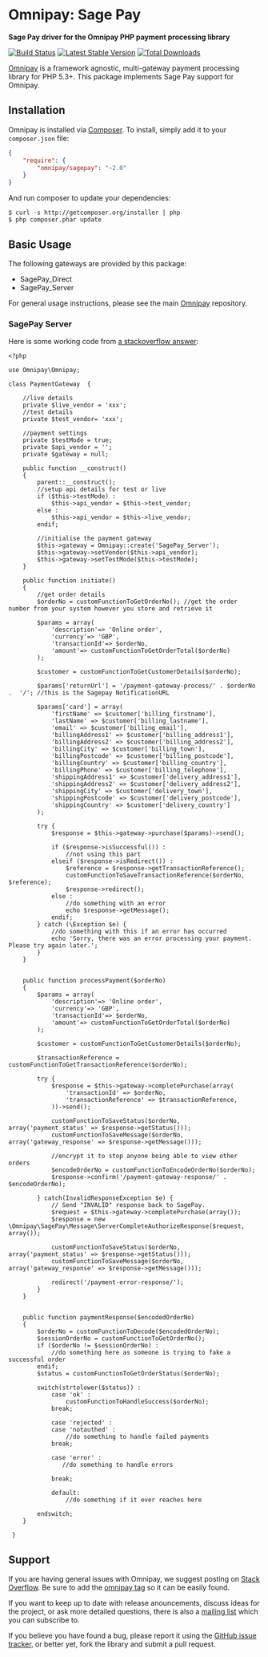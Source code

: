 # Omnipay: Sage Pay

**Sage Pay driver for the Omnipay PHP payment processing library**

[![Build Status](https://travis-ci.org/thephpleague/omnipay-sagepay.png?branch=master)](https://travis-ci.org/thephpleague/omnipay-sagepay)
[![Latest Stable Version](https://poser.pugx.org/omnipay/sagepay/version.png)](https://packagist.org/packages/omnipay/sagepay)
[![Total Downloads](https://poser.pugx.org/omnipay/sagepay/d/total.png)](https://packagist.org/packages/omnipay/sagepay)

[Omnipay](https://github.com/thephpleague/omnipay) is a framework agnostic, multi-gateway payment
processing library for PHP 5.3+. This package implements Sage Pay support for Omnipay.

## Installation

Omnipay is installed via [Composer](http://getcomposer.org/). To install, simply add it
to your `composer.json` file:

```json
{
    "require": {
        "omnipay/sagepay": "~2.0"
    }
}
```

And run composer to update your dependencies:

    $ curl -s http://getcomposer.org/installer | php
    $ php composer.phar update

## Basic Usage

The following gateways are provided by this package:

* SagePay_Direct
* SagePay_Server

For general usage instructions, please see the main [Omnipay](https://github.com/thephpleague/omnipay)
repository.

### SagePay Server

Here is some working code from [a stackoverflow answer](http://stackoverflow.com/questions/29370534/does-anyone-have-a-working-example-of-omnipay-and-sagepay-server-or-sagepay-dire):

```
<?php 

use Omnipay\Omnipay;

class PaymentGateway  {

    //live details
    private $live_vendor = 'xxx';
    //test details
    private $test_vendor= 'xxx';

    //payment settings
    private $testMode = true;
    private $api_vendor = '';
    private $gateway = null;

    public function __construct()
    {
        parent::__construct();
        //setup api details for test or live
        if ($this->testMode) :
            $this->api_vendor = $this->test_vendor;
        else :
            $this->api_vendor = $this->live_vendor;
        endif;

        //initialise the payment gateway
        $this->gateway = Omnipay::create('SagePay_Server');
        $this->gateway->setVendor($this->api_vendor);
        $this->gateway->setTestMode($this->testMode);
    }

    public function initiate()
    {
        //get order details
        $orderNo = customFunctionToGetOrderNo(); //get the order number from your system however you store and retrieve it

        $params = array(
            'description'=> 'Online order',
            'currency'=> 'GBP',
            'transactionId'=> $orderNo,
            'amount'=> customFunctionToGetOrderTotal($orderNo)
        );

        $customer = customFunctionToGetCustomerDetails($orderNo);

        $params['returnUrl'] = '/payment-gateway-process/' . $orderNo .  '/'; //this is the Sagepay NotificationURL

        $params['card'] = array(
            'firstName' => $customer['billing_firstname'],
            'lastName' => $customer['billing_lastname'],
            'email' => $customer['billing_email'],
            'billingAddress1' => $customer['billing_address1'],
            'billingAddress2' => $customer['billing_address2'],
            'billingCity' => $customer['billing_town'],
            'billingPostcode' => $customer['billing_postcode'],
            'billingCountry' => $customer['billing_country'],
            'billingPhone' => $customer['billing_telephone'],
            'shippingAddress1' => $customer['delivery_address1'],
            'shippingAddress2' => $customer['delivery_address2'],
            'shippingCity' => $customer['delivery_town'],
            'shippingPostcode' => $customer['delivery_postcode'],
            'shippingCountry' => $customer['delivery_country']
        );

        try {
            $response = $this->gateway->purchase($params)->send();

            if ($response->isSuccessful()) :
                //not using this part
            elseif ($response->isRedirect()) :
                $reference = $response->getTransactionReference();
                customFunctionToSaveTransactionReference($orderNo, $reference);
                $response->redirect();
            else :
                //do something with an error
                echo $response->getMessage();
            endif;
        } catch (\Exception $e) {
            //do something with this if an error has occurred
            echo 'Sorry, there was an error processing your payment. Please try again later.';
        }
    }


    public function processPayment($orderNo)
    {
        $params = array(
            'description'=> 'Online order',
            'currency'=> 'GBP',
            'transactionId'=> $orderNo,
            'amount'=> customFunctionToGetOrderTotal($orderNo)
        );

        $customer = customFunctionToGetCustomerDetails($orderNo);

        $transactionReference = customFunctionToGetTransactionReference($orderNo);

        try {
            $response = $this->gateway->completePurchase(array(
                'transactionId' => $orderNo,
                'transactionReference' => $transactionReference,
            ))->send();

            customFunctionToSaveStatus($orderNo, array('payment_status' => $response->getStatus()));
            customFunctionToSaveMessage($orderNo, array('gateway_response' => $response->getMessage()));

            //encrypt it to stop anyone being able to view other orders
            $encodeOrderNo = customFunctionToEncodeOrderNo($orderNo);
            $response->confirm('/payment-gateway-response/' . $encodeOrderNo);

        } catch(InvalidResponseException $e) {
            // Send "INVALID" response back to SagePay.
            $request = $this->gateway->completePurchase(array());
            $response = new \Omnipay\SagePay\Message\ServerCompleteAuthorizeResponse($request, array());

            customFunctionToSaveStatus($orderNo, array('payment_status' => $response->getStatus()));
            customFunctionToSaveMessage($orderNo, array('gateway_response' => $response->getMessage()));

            redirect('/payment-error-response/');
        }
    }


    public function paymentResponse($encodedOrderNo)
    {
        $orderNo = customFunctionToDecode($encodedOrderNo);
        $sessionOrderNo = customFunctionToGetOrderNo(); 
        if ($orderNo != $sessionOrderNo) :
            //do something here as someone is trying to fake a successful order
        endif;
        $status = customFunctionToGetOrderStatus($orderNo);

        switch(strtolower($status)) :
            case 'ok' :
                customFunctionToHandleSuccess($orderNo);
            break;

            case 'rejected' :
            case 'notauthed' :
                //do something to handle failed payments
            break;

            case 'error' :
               //do something to handle errors

            break;

            default:
                //do something if it ever reaches here

        endswitch;
    }

 }
```

## Support

If you are having general issues with Omnipay, we suggest posting on
[Stack Overflow](http://stackoverflow.com/). Be sure to add the
[omnipay tag](http://stackoverflow.com/questions/tagged/omnipay) so it can be easily found.

If you want to keep up to date with release anouncements, discuss ideas for the project,
or ask more detailed questions, there is also a [mailing list](https://groups.google.com/forum/#!forum/omnipay) which
you can subscribe to.

If you believe you have found a bug, please report it using the [GitHub issue tracker](https://github.com/thephpleague/omnipay-sagepay/issues),
or better yet, fork the library and submit a pull request.
